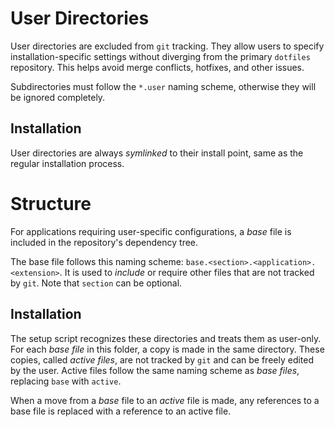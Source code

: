 # User Directories

User directories are excluded from `git` tracking. They allow users to specify installation-specific settings without diverging from the primary `dotfiles` repository. This helps avoid merge conflicts, hotfixes, and other issues.

Subdirectories must follow the `*.user` naming scheme, otherwise they will be ignored completely.

## Installation

User directories are always *symlinked* to their install point, same as the regular installation process.

# Structure

For applications requiring user-specific configurations, a *base* file is included in the repository's dependency tree. 

The base file follows this naming scheme: `base.<section>.<application>.<extension>`. It is used to *include* or require other files that are not tracked by `git`. Note that `section` can be optional.

## Installation

The setup script recognizes these directories and treats them as user-only. For each *base file* in this folder, a copy is made in the same directory. These copies, called *active files*, are not tracked by `git` and can be freely edited by the user. Active files follow the same naming scheme as *base files*, replacing `base` with `active`.

When a move from a *base* file to an *active* file is made, any references to a base file is replaced with a reference to an active file.
